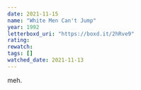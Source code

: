 ```yaml
---
date: 2021-11-15
name: "White Men Can't Jump"
year: 1992
letterboxd_uri: "https://boxd.it/2hRve9"
rating: 
rewatch: 
tags: []
watched_date: 2021-11-13
---
```


meh.

